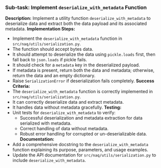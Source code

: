 ### Sub-task: Implement `deserialize_with_metadata` Function
**Description:** Implement a utility function `deserialize_with_metadata` to deserialize data and extract both the data payload and its associated metadata.
**Implementation Steps:**
- Implement the `deserialize_with_metadata` function in `src/naq/utils/serialization.py`.
- The function should accept bytes data.
- It should attempt to deserialize the data using `pickle.loads` first, then fall back to `json.loads` if pickle fails.
- It should check for a `metadata` key in the deserialized payload.
- If metadata is present, return both the data and metadata; otherwise, return the data and an empty dictionary.
- Raise `SerializationError` if deserialization fails completely.
**Success Criteria:**
- The `deserialize_with_metadata` function is correctly implemented in `src/naq/utils/serialization.py`.
- It can correctly deserialize data and extract metadata.
- It handles data without metadata gracefully.
**Testing:**
- Unit tests for `deserialize_with_metadata` to verify:
    - Successful deserialization and metadata extraction for data serialized with metadata.
    - Correct handling of data without metadata.
    - Robust error handling for corrupted or un-deserializable data.
**Documentation:**
- Add a comprehensive docstring to the `deserialize_with_metadata` function explaining its purpose, parameters, and usage examples.
- Update the API documentation for `src/naq/utils/serialization.py` to include `deserialize_with_metadata`.